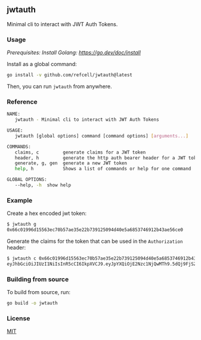 ## jwtauth

Minimal cli to interact with JWT Auth Tokens.

### Usage

_Prerequisites: Install Golang: https://go.dev/doc/install_

Install as a global command:

```bash
go install -v github.com/refcell/jwtauth@latest
```

Then, you can run `jwtauth` from anywhere.

### Reference

```bash
NAME:
   jwtauth - Minimal cli to interact with JWT Auth Tokens

USAGE:
   jwtauth [global options] command [command options] [arguments...]

COMMANDS:
   claims, c         generate claims for a JWT token
   header, h         generate the http auth bearer header for a JWT token
   generate, g, gen  generate a new JWT token
   help, h           Shows a list of commands or help for one command

GLOBAL OPTIONS:
   --help, -h  show help
```

### Example

Create a hex encoded jwt token:

```bash
$ jwtauth g
0x66c01996d15563ec70b57ae35e22b739125094d40e5a6853746912b43ae56ce0
```

Generate the claims for the token that can be used in the `Authorization` header:

```bash
$ jwtauth c 0x66c01996d15563ec70b57ae35e22b739125094d40e5a6853746912b43ae56ce0
eyJhbGciOiJIUzI1NiIsInR5cCI6IkpXVCJ9.eyJpYXQiOjE2Nzc1NjQwMTh9.5dQj9FjSZ5KWR61ZISBvWMlIj9f79UqrdQeMGPrY9Ns
```

### Building from source

To build from source, run:

```bash
go build -o jwtauth
```


### License

[MIT](https://choosealicense.com/licenses/mit/)
